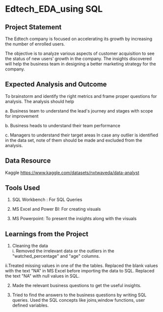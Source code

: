 # Edtech_EDA_using SQL





## Project Statement

The Edtech company is focused on accelerating its growth by increasing the number of enrolled users.

The objective is to analyze various aspects of customer acquisition to see the status of new users’ growth in the company. The insights discovered will help the business team in designing a better marketing strategy for the company.



## Expected Analysis and Outcome

To brainstorm and identify the right metrics and frame proper questions for analysis. The analysis should help 

a. Business team to understand the lead's journey and stages with scope for improvement

b. Business heads to understand their team performance

c. Managers to understand their target areas
In case any outlier is identified in the data set, note of them should be made and excluded from the analysis.





## Data Resource

Kaggle
https://www.kaggle.com/datasets/nxtwaveda/data-analyst
## Tools Used

1. SQL Workbench : 
For SQL Queries

2. MS Excel and Power BI:
For creating visuals

3. MS Powerpoint:
To present the insights along with the visuals
## Learnings from the Project

1. Cleaning the data   
i. Removed the irrelevant data or the outliers in the "watched_percentage" and "age" columns.

ii.Treated missing values in one of the the tables. Replaced the blank values with the text "NA" in MS Excel before importing the data to SQL. Replaced the text "NA" with null values in SQL.



2. Made the relevant business questions to get the useful insights.



3. Tried to find the answers to the business questions by writing SQL queries. Used the SQL concepts like joins,window functions, user defined variables.





